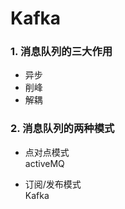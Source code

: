 Kafka
=====





### 1. 消息队列的三大作用
* 异步
* 削峰
* 解耦

### 2. 消息队列的两种模式
* 点对点模式<br>activeMQ

* 订阅/发布模式<br>Kafka
